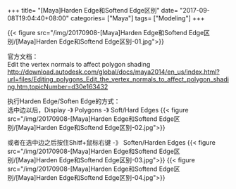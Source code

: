 +++
title= "[Maya]Harden Edge和Softend Edge区别"
date= "2017-09-08T19:04:40+08:00"
categories= ["Maya"]
tags= ["Modeling"]
+++

{{< figure src="/img/20170908-[Maya]Harden Edge和Softend Edge区别/[Maya]Harden Edge和Softend Edge区别-01.jpg">}}

官方文档：  
Edit the vertex normals to affect polygon shading  
http://download.autodesk.com/global/docs/maya2014/en_us/index.html?url=files/Editing_polygons_Edit_the_vertex_normals_to_affect_polygon_shading.htm,topicNumber=d30e163432

执行Harden Edge/Soften Edge的方式：  
选中边以后，Display -》 Polygons -》 Soft/Hard Edges
{{< figure src="/img/20170908-[Maya]Harden Edge和Softend Edge区别/[Maya]Harden Edge和Softend Edge区别-02.jpg">}}

或者在选中边之后按住Shitf+鼠标右键 -》 Soften/Harden Edges
{{< figure src="/img/20170908-[Maya]Harden Edge和Softend Edge区别/[Maya]Harden Edge和Softend Edge区别-03.jpg">}}
{{< figure src="/img/20170908-[Maya]Harden Edge和Softend Edge区别/[Maya]Harden Edge和Softend Edge区别-04.jpg">}}